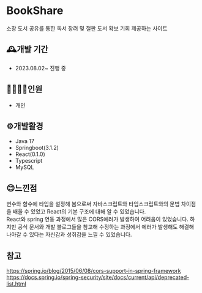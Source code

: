 # BookShare
소장 도서 공유를 통한 독서 장려 및 절판 도서 확보 기회 제공하는 사이트

## 🕰️개발 기간
* 2023.08.02~ 진행 중
## 🧑🏽‍🤝‍🧑인원
* 개인
## ⚙️개발활경
* Java 17
* Springboot(3.1.2)
* React(0.1.0)
* Typescript 
* MySQL

## 😊느낀점
변수와 함수에 타입을 설정해 봄으로써 자바스크립트와 타입스크립트와의 문법 차이점을 배울 수 있었고 React의 기본 구조에 대해 알 수 있었습니다. <br>
React와 spring 연동 과정에서 많은 CORS에러가 발생하여 어려움이 있었습니다. 하지만 공식 문서와 개발 블로그들을 참고해 수정하는 과정에서 에러가 발생해도 해결해 나아갈 수 있다는 자신감과 성취감을 느낄 수 있었습니다. 

## 참고
https://spring.io/blog/2015/06/08/cors-support-in-spring-framework <br>
https://docs.spring.io/spring-security/site/docs/current/api/deprecated-list.html


